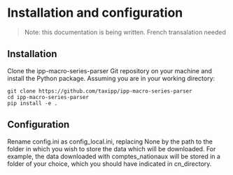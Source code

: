 # Installation and configuration

> Note: this documentation is being written. French transalation needed

## Installation

Clone the ipp-macro-series-parser Git repository on your machine and install the Python package.
Assuming you are in your working directory:

```
git clone https://github.com/taxipp/ipp-macro-series-parser
cd ipp-macro-series-parser
pip install -e .
```

## Configuration

Rename config.ini as config_local.ini, replacing None by the path to the folder in which you wish to store the data which will be downloaded.
For example, the data downloaded with comptes_nationaux will be stored in a folder of your choice, which you should have indicated in cn_directory.
